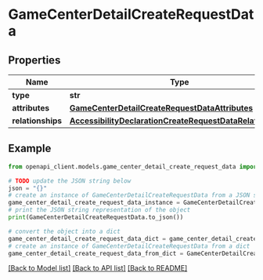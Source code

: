 # GameCenterDetailCreateRequestData


## Properties

Name | Type | Description | Notes
------------ | ------------- | ------------- | -------------
**type** | **str** |  | 
**attributes** | [**GameCenterDetailCreateRequestDataAttributes**](GameCenterDetailCreateRequestDataAttributes.md) |  | [optional] 
**relationships** | [**AccessibilityDeclarationCreateRequestDataRelationships**](AccessibilityDeclarationCreateRequestDataRelationships.md) |  | 

## Example

```python
from openapi_client.models.game_center_detail_create_request_data import GameCenterDetailCreateRequestData

# TODO update the JSON string below
json = "{}"
# create an instance of GameCenterDetailCreateRequestData from a JSON string
game_center_detail_create_request_data_instance = GameCenterDetailCreateRequestData.from_json(json)
# print the JSON string representation of the object
print(GameCenterDetailCreateRequestData.to_json())

# convert the object into a dict
game_center_detail_create_request_data_dict = game_center_detail_create_request_data_instance.to_dict()
# create an instance of GameCenterDetailCreateRequestData from a dict
game_center_detail_create_request_data_from_dict = GameCenterDetailCreateRequestData.from_dict(game_center_detail_create_request_data_dict)
```
[[Back to Model list]](../README.md#documentation-for-models) [[Back to API list]](../README.md#documentation-for-api-endpoints) [[Back to README]](../README.md)


